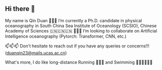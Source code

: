 ## Hi there 👋

My name is Qin Duan 
🔭🔭🔭 I’m currently a Ph.D. candidate in physical oceanography in South China Sea Institute of Oceanology (SCSIO), Chinese Academy of Sciences 🇨🇳🇨🇳🇨🇳
🤗🤗🤗 I’m looking to collaborate on  Artificial Intelligence oceanography (Pytorch: Transformer, CNN, etc.)

📫📫📫 Don't hesitate to reach out if you have any queries or concerns!!! (duanqin23@mails.ucas.ac.cn)


What's more, I do like long-distance Running 🏃🏃🏃 and Swimming 🏊‍♂️🏊‍♂️🏊‍♂️
